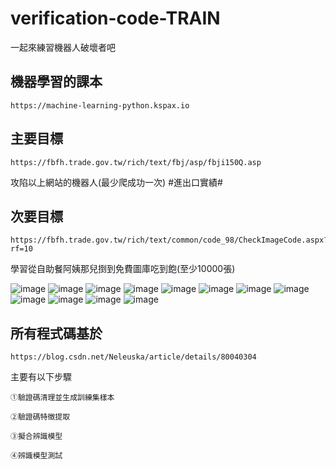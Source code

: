 # verification-code-TRAIN
一起來練習機器人破壞者吧

## 機器學習的課本
	https://machine-learning-python.kspax.io

## 主要目標
	https://fbfh.trade.gov.tw/rich/text/fbj/asp/fbji150Q.asp
攻陷以上網站的機器人(最少爬成功一次)
#進出口實績#

## 次要目標
	https://fbfh.trade.gov.tw/rich/text/common/code_98/CheckImageCode.aspx?rf=10
學習從自助餐阿姨那兒捯到免費圖庫吃到飽(至少10000張)

![image](https://fbfh.trade.gov.tw/rich/text/common/code_98/CheckImageCode.aspx?rf=1) ![image](https://fbfh.trade.gov.tw/rich/text/common/code_98/CheckImageCode.aspx?rf=2)  ![image](https://fbfh.trade.gov.tw/rich/text/common/code_98/CheckImageCode.aspx?rf=3)  ![image](https://fbfh.trade.gov.tw/rich/text/common/code_98/CheckImageCode.aspx?rf=4)  ![image](https://fbfh.trade.gov.tw/rich/text/common/code_98/CheckImageCode.aspx?rf=5)  ![image](https://fbfh.trade.gov.tw/rich/text/common/code_98/CheckImageCode.aspx?rf=6)  ![image](https://fbfh.trade.gov.tw/rich/text/common/code_98/CheckImageCode.aspx?rf=7)  ![image](https://fbfh.trade.gov.tw/rich/text/common/code_98/CheckImageCode.aspx?rf=8)  ![image](https://fbfh.trade.gov.tw/rich/text/common/code_98/CheckImageCode.aspx?rf=9)  ![image](https://fbfh.trade.gov.tw/rich/text/common/code_98/CheckImageCode.aspx?rf=10)  ![image](https://fbfh.trade.gov.tw/rich/text/common/code_98/CheckImageCode.aspx?rf=11)  ![image](https://fbfh.trade.gov.tw/rich/text/common/code_98/CheckImageCode.aspx?rf=12) 

## 所有程式碼基於
	https://blog.csdn.net/Neleuska/article/details/80040304
主要有以下步驟
	
	①驗證碼清理並生成訓練集樣本
	
	②驗證碼特徵提取
	
	③擬合辨識模型

	④辨識模型測試
